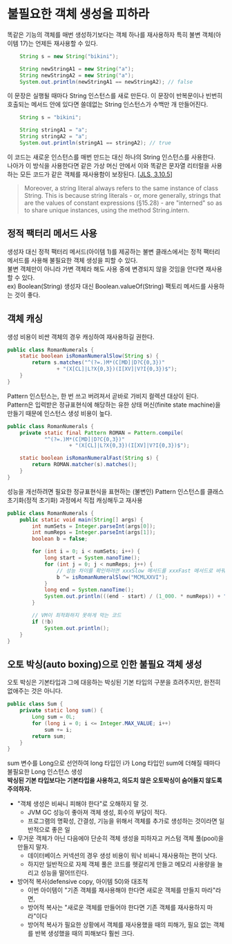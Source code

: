 
# 불필요한 객체 생성을 피하라
똑같은 기능의 객체를 매번 생성하기보다는 객체 하나를 재사용하자
특히 불변 객체(아이템 17)는 언제든 재사용할 수 있다.

```java
    String s = new String("bikini");

    String newStringA1 = new String("a");
    String newStringA2 = new String("a");
    System.out.println(newStringA1 == newStringA2); // false
```
이 문장은 실행될 때마다 String 인스턴스를 새로 만든다.
이 문장이 반복문이나 빈번히 호출되는 메서드 안에 있다면 쓸데없는 String 인스턴스가 수백만 개 만들어진다.

```java
    String s = "bikini";

    String stringA1 = "a";
    String stringA2 = "a";
    System.out.println(stringA1 == stringA2); // true
```
이 코드는 새로운 인스턴스를 매번 만드는 대신 하나의 String 인스턴스를 사용한다.  
나아가 이 방식을 사용한다면 같은 가상 머신 안에서 이와 똑같은 문자열 리터럴을 사용하는 모든 코드가 같은 객체를 재사용함이 보장된다.
[[JLS, 3.10.5](https://docs.oracle.com/javase/specs/jls/se8/html/jls-3.html#jls-3.10.5)]

> Moreover, a string literal always refers to the same instance of class String. 
> This is because string literals - or, more generally, strings that are the values of constant expressions (§15.28) - are "interned" so as to share unique instances, using the method String.intern.

## 정적 팩터리 메서드 사용
생성자 대신 정적 팩터리 메서드(아이템 1)를 제공하는 불변 클래스에서는 정적 팩터리 메서드를 사용해 불필요한 객체 생성을 피할 수 있다.  
불변 객체만이 아니라 가변 객체라 해도 사용 중에 변경되지 않을 것임을 안다면 재사용할 수 있다.  
ex) Boolean(String) 생성자 대신 Boolean.valueOf(String) 팩토리 메서드를 사용하는 것이 좋다.  

## 객체 캐싱
생성 비용이 비싼 객체의 경우 캐싱하여 재사용하길 권한다.  

```java
public class RomanNumerals {
    static boolean isRomanNumeralSlow(String s) {
        return s.matches("^(?=.)M*(C[MD]|D?C{0,3})"
                + "(X[CL]|L?X{0,3})(I[XV]|V?I{0,3})$");
    }
}
```
Pattern 인스턴스는, 한 번 쓰고 버려져서 곧바로 가비지 컬렉션 대상이 된다.  
Pattern은 입력받은 정규표현식에 해당하는 유한 상태 머신(finite state machine)을 만들기 때문에 인스턴스 생성 비용이 높다.  

```java
public class RomanNumerals {
    private static final Pattern ROMAN = Pattern.compile(
            "^(?=.)M*(C[MD]|D?C{0,3})"
                    + "(X[CL]|L?X{0,3})(I[XV]|V?I{0,3})$");

    static boolean isRomanNumeralFast(String s) {
        return ROMAN.matcher(s).matches();
    }
}
```
성능을 개선하려면 필요한 정규표현식을 표현하는 (불변인) Pattern 인스턴스를 클래스 초기화(정적 초기화) 과정에서 직접 캐싱해두고 재사용

```java
public class RomanNumerals {
    public static void main(String[] args) {
        int numSets = Integer.parseInt(args[0]);
        int numReps = Integer.parseInt(args[1]);
        boolean b = false;

        for (int i = 0; i < numSets; i++) {
            long start = System.nanoTime();
            for (int j = 0; j < numReps; j++) {
                // 성능 차이를 확인하려면 xxxSlow 메서드를 xxxFast 메서드로 바꿔 실행해보자.
                b ^= isRomanNumeralSlow("MCMLXXVI");
            }
            long end = System.nanoTime();
            System.out.println(((end - start) / (1_000. * numReps)) + " μs.");
        }

        // VM이 최적화하지 못하게 막는 코드
        if (!b)
            System.out.println();
    }
}
```

## 오토 박싱(auto boxing)으로 인한 불필요 객체 생성
오토 박싱은 기본타입과 그에 대응하는 박싱된 기본 타입의 구분을 흐려주지만, 완전히 없애주는 것은 아니다.

```java
public class Sum {
    private static long sum() {
        Long sum = 0L;
        for (long i = 0; i <= Integer.MAX_VALUE; i++)
            sum += i;
        return sum;
    }
}
```
sum 변수를 Long으로 선언하여 long 타입인 i가 Long 타입인 sum에 더해질 때마다 불필요한 Long 인스턴스 생성  
**박싱된 기본 타입보다는 기본타입을 사용하고, 의도치 않은 오토박싱이 숨어들지 않도록 주의하자.**

- "객체 생성은 비싸니 피해야 한다"로 오해하지 말 것. 
  - JVM GC 성능이 좋아져 객체 생성, 회수의 부담이 적다.
  - 프로그램의 명확성, 간결성, 기능을 위해서 객체를 추가로 생성하는 것이라면 일반적으로 좋은 일
- 무거운 객체가 아닌 다음에야 단순히 객체 생성을 피하자고 커스텀 객체 풀(pool)을 만들지 말자.
  - 데이터베이스 커넥션의 경우 생성 비용이 워낙 비싸니 재사용하는 편이 낫다.
  - 하지만 일반적으로 자체 객체 풀은 코드를 헷갈리게 만들고 메모리 사용량을 늘리고 성능을 떨어뜨린다.
- 방어적 복사(defensive copy, 아이템 50)와 대조적
  - 이번 아이템이 "기존 객체를 재사용해야 한다면 새로운 객체를 만들지 마라"라면, 
  - 방어적 복사는 "새로운 객체를 만들어야 한다면 기존 객체를 재사용하지 마라"이다
  - 방어적 복사가 필요한 상황에서 객체를 재사용했을 때의 피해가, 필요 없는 객체를 반복 생성했을 때의 피해보다 훨씬 크다.
